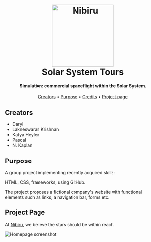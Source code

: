 
<h1 align="center">
  <br>
  <a href="https://n-kaplan.github.io/Nibiru/"><img src="https://cdn.glitch.com/85de6182-354b-4c86-bf82-84655187b399%2Flogo.svg?v=1632234356912" alt="Nibiru" width="200"></a>
  <br>
  Solar System Tours
  <br>
</h1>

<h4 align="center">Simulation: commercial spaceflight within the Solar System.</h4>


<p align="center">
  <a href="#creators">Creators</a> •
  <a href="#purpose">Purpose</a> •
  <a href="#credits">Credits</a> •
  <a href="#project-page">Project page</a>
</p>


## Creators

* Daryl
* Lakneswaran Krishnan
* Katya Heylen
* Pascal
* N. Kaplan



## Purpose

A group project implementing recently acquired skills:

HTML, CSS, frameworks, using GitHub.

The project proposes a fictional company's website with functional elements such as links, a navigation bar, forms etc.

## Project Page


At [Nibiru][ghPages], we believe the stars should be within reach.

<img src="https://cdn.glitch.com/85de6182-354b-4c86-bf82-84655187b399%2Fhome.png?v=1632407040481" alt="Homepage screenshot">

[ghPages]: https://n-kaplan.github.io/Nibiru/
